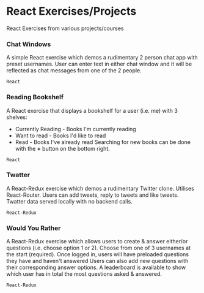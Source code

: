 # React Exercises/Projects
React Exercises from various projects/courses


### Chat Windows
A simple React exercise which demos a rudimentary 2 person chat app with preset usernames.
User can enter text in either chat window and it will be reflected as chat messages from one of the 2 people.

`React`



### Reading Bookshelf
A React exercise that displays a bookshelf for a user (i.e. me) with 3 shelves:
* Currently Reading - Books I'm currently reading
* Want to read - Books I'd like to read
* Read - Books I've already read
Searching for new books can be done with the **+** button on the bottom right. 

`React`



### Twatter
A React-Redux exercise which demos a rudimentary Twitter clone. Utilises React-Router. 
Users can add tweets, reply to tweets and like tweets. Twatter data served locally with no backend calls.

`React-Redux`



### Would You Rather
A React-Redux exercise which allows users to create & answer either/or questions (i.e. choose option 1 or 2). 
Choose from one of 3 usernames at the start (required). Once logged in, users will have preloaded questions they have and haven't answered
Users can also add new questions with their corresponding answer options. A leaderboard is available to show which user has in total the most questions asked & answered.

`React-Redux`
